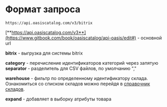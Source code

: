 # Формат запроса

```text
https://api.oasiscatalog.com/v3/bitrix
```

[**https://api.oasiscatalog.com/v3**](https://www.gitbook.com/book/oasiscatalog/api-oasis/edit#) - основной url

**bitrix** - выгрузка для системы bitrix

**category** - перечисление идентификаторов категорий через запятую  
**separator** - разделитель для CSV файлов, по умолчанию ","

**warehouse** - фильтр по определенному идентификатору склада. Ознакомиться со списком складов можно перейдя в [справочник складов](https://oasiscatalog.gitbooks.io/api-oasis/content/api-documentation-v3/vigruzhaemaya-informatsiya/spravochnik-skladov.html).

**expand** - добавляет в выборку атрибуты товара

